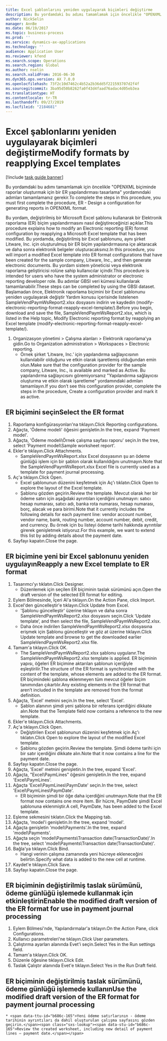 ```yaml
---
title: Excel şablonlarını yeniden uygulayarak biçimleri değiştirme
description: Bu yordamdaki bu adımı tamamlamak için öncelikle "OPENXML biçiminde raporlar oluşturmak için bir ER yapılandırması tasarlama" yordamındaki adımları tamamlamanız gerekir.
author: NickSelin
manager: AnnBe
ms.date: 06/19/2017
ms.topic: business-process
ms.prod: ''
ms.service: dynamics-ax-applications
ms.technology: ''
audience: Application User
ms.reviewer: kfend
ms.search.scope: Operations
ms.search.region: Global
ms.author: nselin
ms.search.validFrom: 2016-06-30
ms.dyn365.ops.version: AX 7.0.0
ms.openlocfilehash: 73f2c10d7462c4b52a2b36dd5f221593707d2f4f
ms.sourcegitcommit: 3ba95d50b8262fa0f43d4faad76adac4d05eb3ea
ms.translationtype: HT
ms.contentlocale: tr-TR
ms.lasthandoff: 09/27/2019
ms.locfileid: "2184681"
---
```

# <a name="modify-formats-by-reapplying-excel-templates"></a><span data-ttu-id="b686c-103">Excel şablonlarını yeniden uygulayarak biçimleri değiştirme</span><span class="sxs-lookup"><span data-stu-id="b686c-103">Modify formats by reapplying Excel templates</span></span>

[!include [task guide banner](../../includes/task-guide-banner.md)]

<span data-ttu-id="b686c-104">Bu yordamdaki bu adımı tamamlamak için öncelikle "OPENXML biçiminde raporlar oluşturmak için bir ER yapılandırması tasarlama" yordamındaki adımları tamamlamanız gerekir.</span><span class="sxs-lookup"><span data-stu-id="b686c-104">To complete the steps in this procedure, you must first complete the procedure, ER - Design a configuration for generating reports in OPENXML format.</span></span>

<span data-ttu-id="b686c-105">Bu yordam, değiştirilmiş bir Microsoft Excel şablonu kullanarak bir Elektronik raporlama (ER) biçim yapılandırmasını nasıl değiştireceğinizi açıklar.</span><span class="sxs-lookup"><span data-stu-id="b686c-105">This procedure explains how to modify an Electronic reporting (ER) format configuration by reapplying a Microsoft Excel template that has been modified.</span></span> <span data-ttu-id="b686c-106">Bu yordamda, değiştirilmiş bir Excel şablonunu, aynı şirket Litware, Inc. için oluşturulmuş bir ER biçim yapılandırmasına içe aktaracak ve daha sonra elektronik belgeler oluşturacaksınız.</span><span class="sxs-lookup"><span data-stu-id="b686c-106">In this procedure, you will import a modified Excel template into ER format configurations that have been created for the sample company, Litware, Inc., and then generate electronic documents.</span></span> <span data-ttu-id="b686c-107">Bu yordam sistem yöneticisi veya elektronik raporlama geliştiricisi rolüne sahip kullanıcılar içindir.</span><span class="sxs-lookup"><span data-stu-id="b686c-107">This procedure is intended for users who have the system administrator or electronic reporting developer role.</span></span> <span data-ttu-id="b686c-108">Bu adımlar GBSI veri kümesi kullanılarak tamamlanabilir.</span><span class="sxs-lookup"><span data-stu-id="b686c-108">These steps can be completed by using the GBSI dataset.</span></span> <span data-ttu-id="b686c-109">Başlamadan önce, Elektronik raporlama biçimini bir Excel şablonunu yeniden uygulayarak değiştir Yardım konusu içerisinde listelenen SampleVendPaymWsReport2.xlsx dosyasını indirin ve kaydedin (modify-electronic-reporting-format-reapply-excel-template/).</span><span class="sxs-lookup"><span data-stu-id="b686c-109">Before you begin, download and save the file, SampleVendPaymWsReport2.xlsx, which is listed in the Help topic, Modify Electronic reporting format by reapplying an Excel template (modify-electronic-reporting-format-reapply-excel-template/).</span></span>

1. <span data-ttu-id="b686c-110">Organizasyon yönetimi > Çalışma alanları > Elektronik raporlama'ya gidin.</span><span class="sxs-lookup"><span data-stu-id="b686c-110">Go to Organization administration > Workspaces > Electronic reporting.</span></span>
    * <span data-ttu-id="b686c-111">Örnek şirket ‘Litware, Inc.’ için yapılandırma sağlayıcısının kullanılabilir olduğunu ve etkin olarak işaretlemiş olduğundan emin olun.</span><span class="sxs-lookup"><span data-stu-id="b686c-111">Make sure that the configuration provider for the sample company, Litware, Inc., is available and marked as Active.</span></span> <span data-ttu-id="b686c-112">Bu yapılandırma sağlayıcısını göremiyorsanız "Yapılandırma sağlayıcısı oluşturma ve etkin olarak işaretleme" yordamındaki adımları tamamlayın.</span><span class="sxs-lookup"><span data-stu-id="b686c-112">If you don’t see this configuration provider, complete the steps in the procedure, Create a configuration provider and mark it as active.</span></span>  

## <a name="select-the-er-format"></a><span data-ttu-id="b686c-113">ER biçimini seçin</span><span class="sxs-lookup"><span data-stu-id="b686c-113">Select the ER format</span></span>
1. <span data-ttu-id="b686c-114">Raporlama konfigürasyonları'na tıklayın.</span><span class="sxs-lookup"><span data-stu-id="b686c-114">Click Reporting configurations.</span></span>
2. <span data-ttu-id="b686c-115">Ağaçta, 'Ödeme modeli' öğesini genişletin.</span><span class="sxs-lookup"><span data-stu-id="b686c-115">In the tree, expand 'Payment model'.</span></span>
3. <span data-ttu-id="b686c-116">Ağaçta, 'Ödeme modeli\Örnek çalışma sayfası raporu' seçin.</span><span class="sxs-lookup"><span data-stu-id="b686c-116">In the tree, select 'Payment model\Sample worksheet report'.</span></span>
4. <span data-ttu-id="b686c-117">Ekler'e tıklayın.</span><span class="sxs-lookup"><span data-stu-id="b686c-117">Click Attachments.</span></span>
    * <span data-ttu-id="b686c-118">SampleVendPaymWsReport.xlsx Excel dosyasının şu an ödeme günlüğü işlem için bir şablon olarak kullanıldığını unutmayın.</span><span class="sxs-lookup"><span data-stu-id="b686c-118">Note that the SampleVendPaymWsReport.xlsx Excel file is currently used as a template for payment journal processing.</span></span>   
5. <span data-ttu-id="b686c-119">Aç'a tıklayın.</span><span class="sxs-lookup"><span data-stu-id="b686c-119">Click Open.</span></span>
    * <span data-ttu-id="b686c-120">Excel şablonunun düzenini keşfetmek için Aç'ı tıklatın.</span><span class="sxs-lookup"><span data-stu-id="b686c-120">Click Open to explore the layout of the Excel template.</span></span>  
    * <span data-ttu-id="b686c-121">Şablonu gözden geçirin.</span><span class="sxs-lookup"><span data-stu-id="b686c-121">Review the template.</span></span> <span data-ttu-id="b686c-122">Mevcut olarak her bir ödeme satırı için aşağıdaki ayrıntıları içerdiğini unutmayın: satıcı hesap numarası, satıcı adı, banka rota numarası, hesap numarası, borç, alacak ve para birimi.</span><span class="sxs-lookup"><span data-stu-id="b686c-122">Note that it currently includes the following details for each payment line: vendor account number, vendor name, bank, routing number, account number, debit, credit, and currency.</span></span> <span data-ttu-id="b686c-123">Bu örnek için bu listeyi ödeme tarihi hakkında ayrıntılar girerek genişletmek istiyoruz.</span><span class="sxs-lookup"><span data-stu-id="b686c-123">For this example, we want to extend this list by adding details about the payment date.</span></span>   
6. <span data-ttu-id="b686c-124">Sayfayı kapatın.</span><span class="sxs-lookup"><span data-stu-id="b686c-124">Close the page.</span></span>

## <a name="reapply-a-new-excel-template-to-er-format"></a><span data-ttu-id="b686c-125">ER biçimine yeni bir Excel şablonunu yeniden uygulayın</span><span class="sxs-lookup"><span data-stu-id="b686c-125">Reapply a new Excel template to ER format</span></span>
1. <span data-ttu-id="b686c-126">Tasarımcı'yı tıklatın.</span><span class="sxs-lookup"><span data-stu-id="b686c-126">Click Designer.</span></span>
    * <span data-ttu-id="b686c-127">Düzenlemek için seçilen ER biçiminin taslak sürümünü açın.</span><span class="sxs-lookup"><span data-stu-id="b686c-127">Open the draft version of the selected ER format for editing.</span></span>  
2. <span data-ttu-id="b686c-128">Eylem Bölmesinde, İçeri Al'a tıklayın.</span><span class="sxs-lookup"><span data-stu-id="b686c-128">On the Action Pane, click Import.</span></span>
3. <span data-ttu-id="b686c-129">Excel'den güncelleştir'e tıklayın.</span><span class="sxs-lookup"><span data-stu-id="b686c-129">Click Update from Excel.</span></span>
    * <span data-ttu-id="b686c-130">'Şablonu güncelleştir' üzerine tıklayın ve daha sonra SampleVendPaymWsReport2.xlsx dosyasını seçin.</span><span class="sxs-lookup"><span data-stu-id="b686c-130">Click ‘Update template’, and then select the file, SampleVendPaymWsReport2.xlsx.</span></span>  
    * <span data-ttu-id="b686c-131">Daha önce indirilen SampleVendPaymWsReport2.xlsx dosyasına erişmek için Şablonu güncelleştir ve göz at üzerine tıklayın.</span><span class="sxs-lookup"><span data-stu-id="b686c-131">Click Update template and browse to get the downloaded earlier SampleVendPaymWsReport2.xlsx file.</span></span>  
4. <span data-ttu-id="b686c-132">Tamam'a tıklayın.</span><span class="sxs-lookup"><span data-stu-id="b686c-132">Click OK.</span></span>
    * <span data-ttu-id="b686c-133">The SampleVendPaymWsReport2.xlsx şablonu uygulanır.</span><span class="sxs-lookup"><span data-stu-id="b686c-133">The SampleVendPaymWsReport2.xlsx template is applied.</span></span> <span data-ttu-id="b686c-134">ER biçiminin yapısı, öğeleri ER biçimine aktarılan şablonun içeriğiyle eşleştirilir.</span><span class="sxs-lookup"><span data-stu-id="b686c-134">The structure of the ER format is synchronized with the content of the template, whose elements are added to the ER format.</span></span> <span data-ttu-id="b686c-135">ER biçimindeki şablona eklenmeyen tüm mevcut öğeler biçim tanımından çıkartılır.</span><span class="sxs-lookup"><span data-stu-id="b686c-135">Any existing elements in the ER format that aren’t included in the template are removed from the format definition.</span></span>  
5. <span data-ttu-id="b686c-136">Ağaçta, 'Excel' metnini seçin.</span><span class="sxs-lookup"><span data-stu-id="b686c-136">In the tree, select 'Excel'.</span></span>
    * <span data-ttu-id="b686c-137">Şablon alanının şimdi yeni şablona bir referans içerdiğini dikkate alın.</span><span class="sxs-lookup"><span data-stu-id="b686c-137">Note that the Template field now contains a reference to the new template.</span></span>   
6. <span data-ttu-id="b686c-138">Ekler'e tıklayın.</span><span class="sxs-lookup"><span data-stu-id="b686c-138">Click Attachments.</span></span>
7. <span data-ttu-id="b686c-139">Aç'a tıklayın.</span><span class="sxs-lookup"><span data-stu-id="b686c-139">Click Open.</span></span>
    * <span data-ttu-id="b686c-140">Değiştirilen Excel şablonunun düzenini keşfetmek için Aç'ı tıklatın.</span><span class="sxs-lookup"><span data-stu-id="b686c-140">Click Open to explore the layout of the modified Excel template.</span></span>  
    * <span data-ttu-id="b686c-141">Şablonu gözden geçirin.</span><span class="sxs-lookup"><span data-stu-id="b686c-141">Review the template.</span></span> <span data-ttu-id="b686c-142">Şimdi ödeme tarihi için bir satır içerdiğini dikkate alın.</span><span class="sxs-lookup"><span data-stu-id="b686c-142">Note that it now contains a line for the payment date.</span></span>   
8. <span data-ttu-id="b686c-143">Sayfayı kapatın.</span><span class="sxs-lookup"><span data-stu-id="b686c-143">Close the page.</span></span>
9. <span data-ttu-id="b686c-144">Ağaçta, 'Excel' metnini genişletin.</span><span class="sxs-lookup"><span data-stu-id="b686c-144">In the tree, expand 'Excel'.</span></span>
10. <span data-ttu-id="b686c-145">Ağaçta, "Excel\PaymLines" öğesini genişletin.</span><span class="sxs-lookup"><span data-stu-id="b686c-145">In the tree, expand 'Excel\PaymLines'.</span></span>
11. <span data-ttu-id="b686c-146">Ağaçta 'Excel\PaymLines\PaymDate' seçin.</span><span class="sxs-lookup"><span data-stu-id="b686c-146">In the tree, select 'Excel\PaymLines\PaymDate'.</span></span>
    * <span data-ttu-id="b686c-147">ER biçiminin şimdi bir öğe daha içerdiğini unutmayın.</span><span class="sxs-lookup"><span data-stu-id="b686c-147">Note that the ER format now contains one more item.</span></span> <span data-ttu-id="b686c-148">Bir hücre, PaymDate şimdi Excel şablonuna eklenmiştir.</span><span class="sxs-lookup"><span data-stu-id="b686c-148">A cell, PaymDate, has been added to the Excel template.</span></span>  
12. <span data-ttu-id="b686c-149">Eşleme sekmesini tıklatın.</span><span class="sxs-lookup"><span data-stu-id="b686c-149">Click the Mapping tab.</span></span>
13. <span data-ttu-id="b686c-150">Ağaçta, 'model'i genişletin.</span><span class="sxs-lookup"><span data-stu-id="b686c-150">In the tree, expand 'model'.</span></span>
14. <span data-ttu-id="b686c-151">Ağaçta genişletin 'model\Payments'.</span><span class="sxs-lookup"><span data-stu-id="b686c-151">In the tree, expand 'model\Payments'.</span></span>
15. <span data-ttu-id="b686c-152">Ağaçta seçin 'model\Payments\Transaction date(TransactionDate)'.</span><span class="sxs-lookup"><span data-stu-id="b686c-152">In the tree, select 'model\Payments\Transaction date(TransactionDate)'.</span></span>
16. <span data-ttu-id="b686c-153">Bağla'ya tıklayın.</span><span class="sxs-lookup"><span data-stu-id="b686c-153">Click Bind.</span></span>
    * <span data-ttu-id="b686c-154">Hangi verinin çalışma zamanında yeni hücreye ekleneceğini belirtin.</span><span class="sxs-lookup"><span data-stu-id="b686c-154">Specify what data is added to the new cell at runtime.</span></span>  
17. <span data-ttu-id="b686c-155">Kaydet'e tıklayın.</span><span class="sxs-lookup"><span data-stu-id="b686c-155">Click Save.</span></span>
18. <span data-ttu-id="b686c-156">Sayfayı kapatın.</span><span class="sxs-lookup"><span data-stu-id="b686c-156">Close the page.</span></span>

## <a name="enable-the-modified-draft-version-of-the-er-format-for-use-in-payment-journal-processing"></a><span data-ttu-id="b686c-157">ER biçiminin değiştirilmiş taslak sürümünü, ödeme günlüğü işlemede kullanmak için etkinleştirin</span><span class="sxs-lookup"><span data-stu-id="b686c-157">Enable the modified draft version of the ER format for use in payment journal processing</span></span>
1. <span data-ttu-id="b686c-158">Eylem Bölmesi'nde, Yapılandırmalar'a tıklayın.</span><span class="sxs-lookup"><span data-stu-id="b686c-158">On the Action Pane, click Configurations.</span></span>
2. <span data-ttu-id="b686c-159">Kullanıcı parametreleri'ne tıklayın.</span><span class="sxs-lookup"><span data-stu-id="b686c-159">Click User parameters.</span></span>
3. <span data-ttu-id="b686c-160">Çalıştırma ayarları alanında Evet'i seçin.</span><span class="sxs-lookup"><span data-stu-id="b686c-160">Select Yes in the Run settings field.</span></span>
4. <span data-ttu-id="b686c-161">Tamam'a tıklayın.</span><span class="sxs-lookup"><span data-stu-id="b686c-161">Click OK.</span></span>
5. <span data-ttu-id="b686c-162">Düzenle öğesine tıklayın.</span><span class="sxs-lookup"><span data-stu-id="b686c-162">Click Edit.</span></span>
6. <span data-ttu-id="b686c-163">Taslak Çalıştır alanında Evet'e tıklayın.</span><span class="sxs-lookup"><span data-stu-id="b686c-163">Select Yes in the Run Draft field.</span></span>

## <a name="use-the-modified-draft-version-of-the-er-format-for-payment-journal-processing"></a><span data-ttu-id="b686c-164">ER biçiminin değiştirilmiş taslak sürümünü, ödeme günlüğü işlemede kullanın</span><span class="sxs-lookup"><span data-stu-id="b686c-164">Use the modified draft version of the ER format for payment journal processing</span></span>
    * <span data-ttu-id="b686c-165">Yeni ödeme satırlarının - ödeme tarihinin ayrıntıları da dahil oluşturulan çalışma sayfasını gözden geçirin.</span><span class="sxs-lookup"><span data-stu-id="b686c-165">Review the created worksheet, including new detail of payment lines – payment date.</span></span>  

